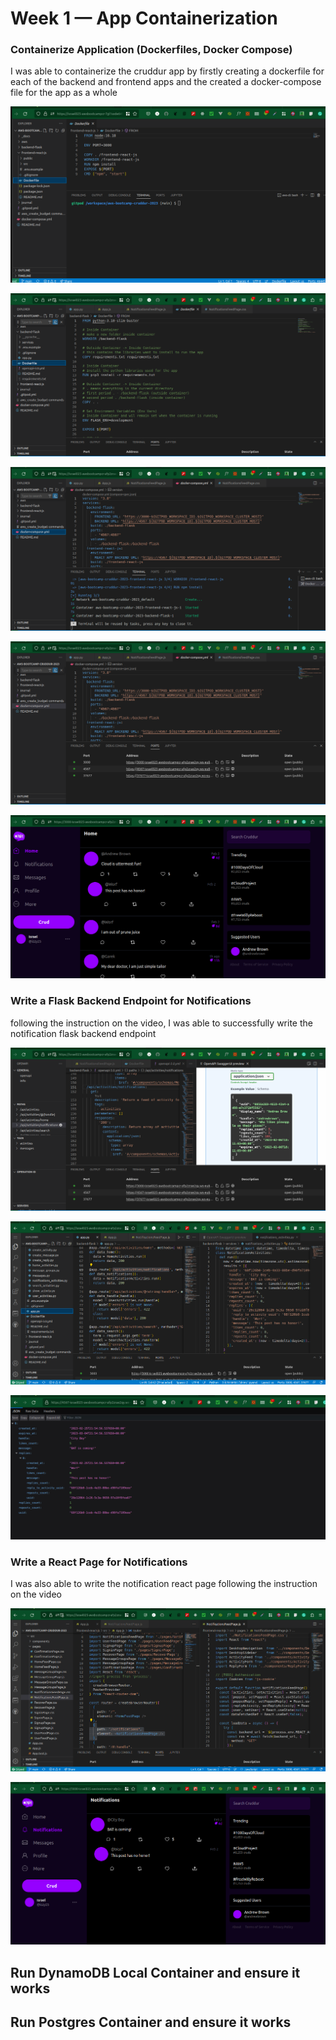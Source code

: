 # Week 1 — App Containerization

### Containerize Application (Dockerfiles, Docker Compose)

I was able to containerize the cruddur app by firstly creating a dockerfile for each of the backend and frontend apps and the created a docker-compose file for the app as a whole

![The frontend Dockerfile](assets/week-1/frontendApp-Dockerfile-wk1.png)

![The backend Dockerfile](assets/week-1/backendApp-Dockerfile-wk1.png)

![The Docker-compose file and proof it's running](assets/week-1/docker-compose-runnung-wk1.png)

![The Docker-compose file and proof of ports it's running on](assets/week-1/docker-compose-runnung-ports-wk1.png)

![Proof that both the backend and frontend app runs after running docker-compose up command](assets/week-1/App-runs-wk1.png)


### Write a Flask Backend Endpoint for Notifications
following the instruction on the video, I was able to successfully write the notification flask backend endpoint

![Notification open api endpoint](assets/week-1/notification-endpoint-wk1.png)

![Notification flask route definition](assets/week-1/notification_route_and_activities-wk1.png)

![Proof that the Notification flask backend works](assets/week-1/testing-notification-wk1.png)

### Write a React Page for Notifications 	
I was also able to write the notification react page following the instruction on the video

![Notification react page](assets/week-1/notification_react_codes-wk1.png)

![Notification UI page](assets/week-1/notification_ui_page-wk1.png)

## Run DynamoDB Local Container and ensure it works

## Run Postgres Container and ensure it works
